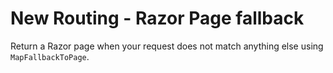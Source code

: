 # New Routing - Razor Page fallback

Return a Razor page when your request does not match anything else using `MapFallbackToPage`.
